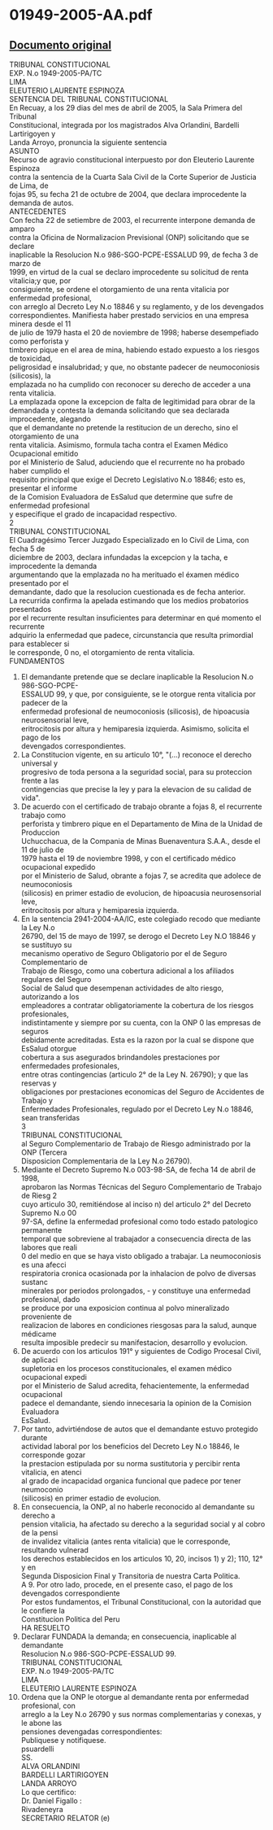 
01949-2005-AA.pdf
=================
  
[Documento original](https://tc.gob.pe/jurisprudencia/2005/01949-2005-AA.pdf)  
---  
TRIBUNAL CONSTITUCIONAL  
EXP. N.o 1949-2005-PA/TC  
LIMA  
ELEUTERIO LAURENTE ESPINOZA  
SENTENCIA DEL TRIBUNAL CONSTITUCIONAL  
En Recuay, a los 29 dias del mes de abril de 2005, la Sala Primera del Tribunal  
Constitucional, integrada por los magistrados Alva Orlandini, Bardelli Lartirigoyen y  
Landa Arroyo, pronuncia la siguiente sentencia  
ASUNTO  
Recurso de agravio constitucional interpuesto por don Eleuterio Laurente Espinoza  
contra la sentencia de la Cuarta Sala Civil de la Corte Superior de Justicia de Lima, de  
fojas 95, su fecha 21 de octubre de 2004, que declara improcedente la demanda de autos.  
ANTECEDENTES  
Con fecha 22 de setiembre de 2003, el recurrente interpone demanda de amparo  
contra la Oficina de Normalizacion Previsional (ONP) solicitando que se declare  
inaplicable la Resolucion N.o 986-SGO-PCPE-ESSALUD 99, de fecha 3 de marzo de  
1999, en virtud de la cual se declaro improcedente su solicitud de renta vitalicia;y que, por  
consiguiente, se ordene el otorgamiento de una renta vitalicia por enfermedad profesional,  
con arreglo al Decreto Ley N.o 18846 y su reglamento, y de los devengados  
correspondientes. Manifiesta haber prestado servicios en una empresa minera desde el 11  
de julio de 1979 hasta el 20 de noviembre de 1998; haberse desempefiado como perforista y  
timbrero pique en el area de mina, habiendo estado expuesto a los riesgos de toxicidad,  
peligrosidad e insalubridad; y que, no obstante padecer de neumoconiosis (silicosis), la  
emplazada no ha cumplido con reconocer su derecho de acceder a una renta vitalicia.  
La emplazada opone la excepcion de falta de legitimidad para obrar de la  
demandada y contesta la demanda solicitando que sea declarada improcedente, alegando  
que el demandante no pretende la restitucion de un derecho, sino el otorgamiento de una  
renta vitalicia. Asimismo, formula tacha contra el Examen Médico Ocupacional emitido  
por el Ministerio de Salud, aduciendo que el recurrente no ha probado haber cumplido el  
requisito principal que exige el Decreto Legislativo N.o 18846; esto es, presentar el informe  
de la Comision Evaluadora de EsSalud que determine que sufre de enfermedad profesional  
y especifique el grado de incapacidad respectivo.  
2  
TRIBUNAL CONSTITUCIONAL  
El Cuadragésimo Tercer Juzgado Especializado en lo Civil de Lima, con fecha 5 de  
diciembre de 2003, declara infundadas la excepcion y la tacha, e improcedente la demanda  
argumentando que la emplazada no ha merituado el éxamen médico presentado por el  
demandante, dado que la resolucion cuestionada es de fecha anterior.  
La recurrida confirma la apelada estimando que los medios probatorios presentados  
por el recurrente resultan insuficientes para determinar en qué momento el recurrente  
adquirio la enfermedad que padece, circunstancia que resulta primordial para establecer si  
le corresponde, 0 no, el otorgamiento de renta vitalicia.  
FUNDAMENTOS  
1. El demandante pretende que se declare inaplicable la Resolucion N.o 986-SGO-PCPE-  
ESSALUD 99, y que, por consiguiente, se le otorgue renta vitalicia por padecer de la  
enfermedad profesional de neumoconiosis (silicosis), de hipoacusia neurosensorial leve,  
eritrocitosis por altura y hemiparesia izquierda. Asimismo, solicita el pago de los  
devengados correspondientes.  
2. La Constitucion vigente, en su articulo 10°, "(...) reconoce el derecho universal y  
progresivo de toda persona a la seguridad social, para su proteccion frente a las  
contingencias que precise la ley y para la elevacion de su calidad de vida".  
3. De acuerdo con el certificado de trabajo obrante a fojas 8, el recurrente trabajo como  
perforista y timbrero pique en el Departamento de Mina de la Unidad de Produccion  
Uchucchacua, de la Compania de Minas Buenaventura S.A.A., desde el 11 de julio de  
1979 hasta el 19 de noviembre 1998, y con el certificado médico ocupacional expedido  
por el Ministerio de Salud, obrante a fojas 7, se acredita que adolece de neumoconiosis  
(silicosis) en primer estadio de evolucion, de hipoacusia neurosensorial leve,  
eritrocitosis por altura y hemiparesia izquierda.  
4. En la sentencia 2941-2004-AA/IC, este colegiado recodo que mediante la Ley N.o  
26790, del 15 de mayo de 1997, se derogo el Decreto Ley N.O 18846 y se sustituyo su  
mecanismo operativo de Seguro Obligatorio por el de Seguro Complementario de  
Trabajo de Riesgo, como una cobertura adicional a los afiliados regulares del Seguro  
Social de Salud que desempenan actividades de alto riesgo, autorizando a los  
empleadores a contratar obligatoriamente la cobertura de los riesgos profesionales,  
indistintamente y siempre por su cuenta, con la ONP 0 las empresas de seguros  
debidamente acreditadas. Esta es la razon por la cual se dispone que EsSalud otorgue  
cobertura a sus asegurados brindandoles prestaciones por enfermedades profesionales,  
entre otras contingencias (articulo 2° de la Ley N. 26790); y que las reservas y  
obligaciones por prestaciones economicas del Seguro de Accidentes de Trabajo y  
Enfermedades Profesionales, regulado por el Decreto Ley N.o 18846, sean transferidas  
3  
TRIBUNAL CONSTITUCIONAL  
al Seguro Complementario de Trabajo de Riesgo administrado por la ONP (Tercera  
Disposicion Complementaria de la Ley N.o 26790).  
5. Mediante el Decreto Supremo N.o 003-98-SA, de fecha 14 de abril de 1998,  
aprobaron las Normas Técnicas del Seguro Complementario de Trabajo de Riesg 2  
cuyo articulo 30, remitiéndose al inciso n) del articulo 2° del Decreto Supremo N.o 00  
97-SA, define la enfermedad profesional como todo estado patologico permanente  
temporal que sobreviene al trabajador a consecuencia directa de las labores que reali  
0 del medio en que se haya visto obligado a trabajar. La neumoconiosis es una afecci  
respiratoria cronica ocasionada por la inhalacion de polvo de diversas sustanc  
minerales por periodos prolongados, - y constituye una enfermedad profesional, dado  
se produce por una exposicion continua al polvo mineralizado proveniente de  
realizacion de labores en condiciones riesgosas para la salud, aunque médicame  
resulta imposible predecir su manifestacion, desarrollo y evolucion.  
6. De acuerdo con los articulos 191° y siguientes de Codigo Procesal Civil, de aplicaci  
supletoria en los procesos constitucionales, el examen médico ocupacional expedi  
por el Ministerio de Salud acredita, fehacientemente, la enfermedad ocupacional  
padece el demandante, siendo innecesaria la opinion de la Comision Evaluadora  
EsSalud.  
7. Por tanto, advirtiéndose de autos que el demandante estuvo protegido durante  
actividad laboral por los beneficios del Decreto Ley N.o 18846, le corresponde gozar  
la prestacion estipulada por su norma sustitutoria y percibir renta vitalicia, en atenci  
al grado de incapacidad organica funcional que padece por tener neumoconio  
(silicosis) en primer estadio de evolucion.  
8. En consecuencia, la ONP, al no haberle reconocido al demandante su derecho a  
pension vitalicia, ha afectado su derecho a la seguridad social y al cobro de la pensi  
de invalidez vitalicia (antes renta vitalicia) que le corresponde, resultando vulnerad  
los derechos establecidos en los articulos 10, 20, incisos 1) y 2); 110, 12° y en  
Segunda Disposicion Final y Transitoria de nuestra Carta Politica.  
A 9. Por otro lado, procede, en el presente caso, el pago de los devengados correspondiente  
Por estos fundamentos, el Tribunal Constitucional, con la autoridad que le confiere la  
Constitucion Politica del Peru  
HA RESUELTO  
1. Declarar FUNDADA la demanda; en consecuencia, inaplicable al demandante  
Resolucion N.o 986-SGO-PCPE-ESSALUD 99.  
TRIBUNAL CONSTITUCIONAL  
EXP. N.o 1949-2005-PA/TC  
LIMA  
ELEUTERIO LAURENTE ESPINOZA  
2. Ordena que la ONP le otorgue al demandante renta por enfermedad profesional, con  
arreglo a la Ley N.o 26790 y sus normas complementarias y conexas, y le abone las  
pensiones devengadas correspondientes:  
Publiquese y notifiquese.  
psuardelli  
SS.  
ALVA ORLANDINI  
BARDELLI LARTIRIGOYEN  
LANDA ARROYO  
Lo que certifico:  
Dr. Daniel Figallo :  
Rivadeneyra  
SECRETARIO RELATOR (e)